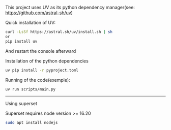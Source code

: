 
This project uses UV as its python dependency manager(see: https://github.com/astral-sh/uv)

Quick installation of UV:

```bash
curl -LsSf https://astral.sh/uv/install.sh | sh
or
pip install uv
```
And restart the console afterward


Installation of the python dependencies
```bash
uv pip install -r pyproject.toml
```



Running of the code(exemple):

```bash
uv run scripts/main.py
```


------------------------

Using superset

Superset requires node version >= 16.20 

```bash
sudo apt install nodejs
```
